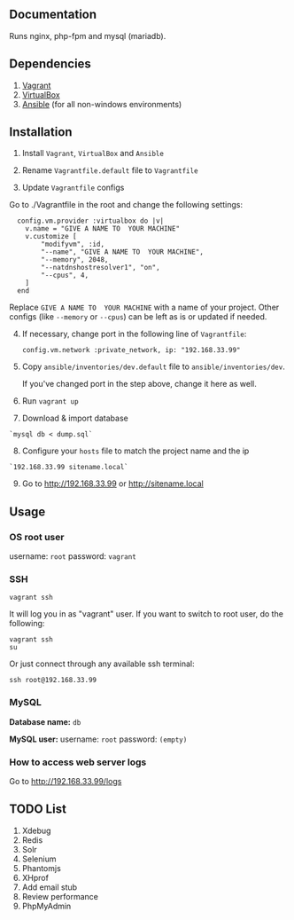 ## Documentation

Runs nginx, php-fpm and mysql (mariadb).

## Dependencies

1. [Vagrant](https://www.vagrantup.com/downloads.html)
2. [VirtualBox](https://www.virtualbox.org/wiki/Downloads)
3. [Ansible](http://docs.ansible.com/ansible/intro_installation.html) (for all non-windows environments)

## Installation

  1. Install `Vagrant`, `VirtualBox` and `Ansible`
  
  2. Rename `Vagrantfile.default` file to `Vagrantfile` 

  3. Update `Vagrantfile` configs

  Go to ./Vagrantfile in the root and change the following settings:

      config.vm.provider :virtualbox do |v|
        v.name = "GIVE A NAME TO  YOUR MACHINE"
        v.customize [
            "modifyvm", :id,
            "--name", "GIVE A NAME TO  YOUR MACHINE",
            "--memory", 2048,
            "--natdnshostresolver1", "on",
            "--cpus", 4,
        ]
      end

  Replace `GIVE A NAME TO  YOUR MACHINE` with a name of your project.
  Other configs (like `--memory` or `--cpus`) can be left as is or updated
  if needed.
  
  4. If necessary, change port in the following line of `Vagrantfile`:

     `config.vm.network :private_network, ip: "192.168.33.99"`
  
  5. Copy `ansible/inventories/dev.default` file to `ansible/inventories/dev`.

     If you've changed port in the step above, change it here as well.

  6. Run `vagrant up`

  7. Download & import database

    `mysql db < dump.sql`

  8. Configure your `hosts` file to match the project name and the ip

    `192.168.33.99 sitename.local`

  9. Go to http://192.168.33.99 or http://sitename.local


## Usage

### OS root user

username: `root`
password: `vagrant`

### SSH

    vagrant ssh

It will log you in as "vagrant" user. If you want to switch to root user, do the following:

    vagrant ssh
    su

Or just connect through any available ssh terminal:

    ssh root@192.168.33.99

### MySQL

**Database name:** `db`

**MySQL user:**
  username: `root`
  password: `(empty)`

### How to access web server logs

  Go to http://192.168.33.99/logs

## TODO List

  1. Xdebug
  2. Redis
  3. Solr
  4. Selenium
  5. Phantomjs
  6. XHprof
  7. Add email stub
  8. Review performance
  9. PhpMyAdmin